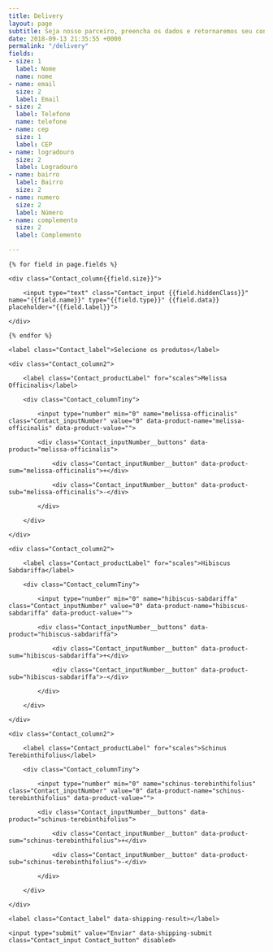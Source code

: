 ```yaml
---
title: Delivery
layout: page
subtitle: Seja nosso parceiro, preencha os dados e retornaremos seu contato.
date: 2018-09-13 21:35:55 +0000
permalink: "/delivery"
fields:
- size: 1
  label: Nome
  name: nome
- name: email
  size: 2
  label: Email
- size: 2
  label: Telefone
  name: telefone
- name: cep
  size: 1
  label: CEP
- name: logradouro
  size: 2
  label: Logradouro
- name: bairro
  label: Bairro
  size: 2
- name: numero
  size: 2
  label: Número
- name: complemento
  size: 2
  label: Complemento

---
```

<form action="email_pedidos.php" data-shipping name="contact_form" method="POST" class="Contact" data-fade-medium>

	{% for field in page.fields %}

	<div class="Contact_column{{field.size}}">

		<input type="text" class="Contact_input {{field.hiddenClass}}" name="{{field.name}}" type="{{field.type}}" {{field.data}} placeholder="{{field.label}}">

	</div>

	{% endfor %}

	<label class="Contact_label">Selecione os produtos</label>

	<div class="Contact_column2">

		<label class="Contact_productLabel" for="scales">Melissa Officinalis</label>

		<div class="Contact_columnTiny">

			<input type="number" min="0" name="melissa-officinalis" class="Contact_inputNumber" value="0" data-product-name="melissa-officinalis" data-product-value="">

			<div class="Contact_inputNumber__buttons" data-product="melissa-officinalis">

				<div class="Contact_inputNumber__button" data-product-sum="melissa-officinalis">+</div>

				<div class="Contact_inputNumber__button" data-product-sub="melissa-officinalis">-</div>

			</div>

		</div>

	</div>

	<div class="Contact_column2">

		<label class="Contact_productLabel" for="scales">Hibiscus Sabdariffa</label>

		<div class="Contact_columnTiny">

			<input type="number" min="0" name="hibiscus-sabdariffa" class="Contact_inputNumber" value="0" data-product-name="hibiscus-sabdariffa" data-product-value="">

			<div class="Contact_inputNumber__buttons" data-product="hibiscus-sabdariffa">

				<div class="Contact_inputNumber__button" data-product-sum="hibiscus-sabdariffa">+</div>

				<div class="Contact_inputNumber__button" data-product-sub="hibiscus-sabdariffa">-</div>

			</div>

		</div>

	</div>

	<div class="Contact_column2">

		<label class="Contact_productLabel" for="scales">Schinus Terebinthifolius</label>

		<div class="Contact_columnTiny">

			<input type="number" min="0" name="schinus-terebinthifolius" class="Contact_inputNumber" value="0" data-product-name="schinus-terebinthifolius" data-product-value="">

			<div class="Contact_inputNumber__buttons" data-product="schinus-terebinthifolius">

				<div class="Contact_inputNumber__button" data-product-sum="schinus-terebinthifolius">+</div>

				<div class="Contact_inputNumber__button" data-product-sub="schinus-terebinthifolius">-</div>

			</div>

		</div>

	</div>

	<label class="Contact_label" data-shipping-result></label>

	<input type="submit" value="Enviar" data-shipping-submit class="Contact_input Contact_button" disabled>

</form>